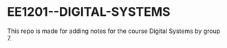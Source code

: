 # EE1201--DIGITAL-SYSTEMS
This repo is made for adding notes for the course Digital Systems by group 7.
